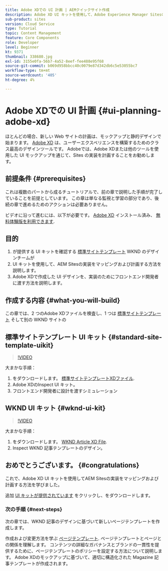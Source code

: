 ```yaml
---
title: Adobe XDでの UI 計画 | AEMクイックサイト作成
description: Adobe XD UI キットを使用して、Adobe Experience Manager Sitesの実装を設計および高速化する方法について説明します。
sub-product: sites
version: Cloud Service
type: Tutorial
topic: Content Management
feature: Core Components
role: Developer
level: Beginner
kt: 9371
thumbnail: 338680.jpg
exl-id: 3155e0fa-56b7-4a52-8eef-fee488e95f68
source-git-commit: b069d958bbcc40c0079e87d342db6c5e53055bc7
workflow-type: tm+mt
source-wordcount: '405'
ht-degree: 4%

---
```


# Adobe XDでの UI 計画 {#ui-planning-adobe-xd}

ほとんどの場合、新しい Web サイトの計画は、モックアップと静的デザインで始まります。 [Adobe XD](https://www.adobe.com/products/xd.html) は、ユーザーエクスペリエンスを構築するためのクラス最高のデザインツールです。 Adobeでは、Adobe XDまたは他のツールを使用した UI モックアップを通じて、Sites の実装を計画することをお勧めします。

## 前提条件 {#prerequisites}

これは複数のパートから成るチュートリアルで、前の章で説明した手順が完了していることを前提としています。 この章は単なる監視と学習の部分であり、後続の章で進めるためのアクションは必要ありません。

ビデオに沿って進むには、以下が必要です。 [Adobe XD](https://www.adobe.com/products/xd/pricing/free-trial.html) インストール済み、 [無料体験版を利用できます](https://www.adobe.com/products/xd/pricing/free-trial.html).

## 目的

1. が提供する UI キットを確認する [標準サイトテンプレート](https://github.com/adobe/aem-site-template-standard) WKND のデザインチームが
1. UI キットを使用して、AEM Sitesの実装をマッピングおよび計画する方法を説明します。
1. Adobe XDで作成した UI デザインを、実装のためにフロントエンド開発者に渡す方法を説明します。

## 作成する内容 {#what-you-will-build}

この章では、2 つのAdobe XDファイルを検査し、1 つは [標準サイトテンプレート](https://github.com/adobe/aem-site-template-standard) そして別の WKND サイトの  

## 標準サイトテンプレート UI キット {#standard-site-template-uikit}

>[!VIDEO](https://video.tv.adobe.com/v/338680/?quality=12&learn=on)

大まかな手順：

1. をダウンロードします。 [標準サイトテンプレートXDファイル](https://github.com/adobe/aem-site-template-standard/raw/main/files/wireframe.xd).
1. Adobe XDのInspect UI キット。
1. フロントエンド開発者に設計を渡すシミュレーション

## WKND UI キット {#wknd-ui-kit}

>[!VIDEO](https://video.tv.adobe.com/v/30214/?quality=12&learn=on)

大まかな手順：

1. をダウンロードします。 [WKND Article XD File](https://github.com/adobe/aem-guides-wknd/releases/download/aem-guides-wknd-0.0.2/AEM_UI-kit-WKND-article-design.xd).
1. Inspect WKND 記事テンプレートのデザイン。

## おめでとうございます。 {#congratulations}

これで、Adobe XD UI キットを使用してAEM Sitesの実装をマッピングおよび計画する方法を学びました。

追加 [UI キットが提供されています](https://www.adobe.com/products/xd/features/ui-kits.html) をクリックし、をダウンロードします。

### 次の手順 {#next-steps}

次の章では、WKND 記事のデザインに基づいて新しいページテンプレートを作成します。

作成および変更方法を学ぶ [ページテンプレート](./page-templates.md). ページテンプレートとページとの関係を理解します。 コンテンツの詳細なガバナンスとブランドの一貫性を提供するために、ページテンプレートのポリシーを設定する方法について説明します。  Adobe XDのモックアップに基づいて、適切に構造化された Magazine 記事テンプレートが作成されます。
